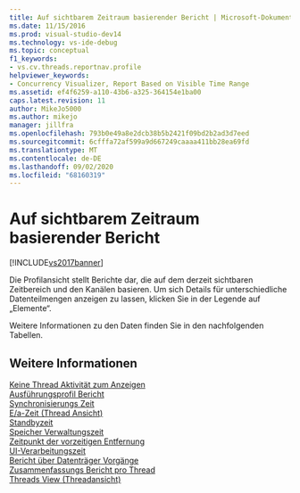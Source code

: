 ```yaml
---
title: Auf sichtbarem Zeitraum basierender Bericht | Microsoft-Dokumentation
ms.date: 11/15/2016
ms.prod: visual-studio-dev14
ms.technology: vs-ide-debug
ms.topic: conceptual
f1_keywords:
- vs.cv.threads.reportnav.profile
helpviewer_keywords:
- Concurrency Visualizer, Report Based on Visible Time Range
ms.assetid: ef4f6259-a110-43b6-a325-364154e1ba00
caps.latest.revision: 11
author: MikeJo5000
ms.author: mikejo
manager: jillfra
ms.openlocfilehash: 793b0e49a8e2dcb38b5b2421f09bd2b2ad3d7eed
ms.sourcegitcommit: 6cfffa72af599a9d667249caaaa411bb28ea69fd
ms.translationtype: MT
ms.contentlocale: de-DE
ms.lasthandoff: 09/02/2020
ms.locfileid: "68160319"
---
```

# <a name="report-based-on-visible-time-range"></a>Auf sichtbarem Zeitraum basierender Bericht
[!INCLUDE[vs2017banner](../includes/vs2017banner.md)]

Die Profilansicht stellt Berichte dar, die auf dem derzeit sichtbaren Zeitbereich und den Kanälen basieren. Um sich Details für unterschiedliche Datenteilmengen anzeigen zu lassen, klicken Sie in der Legende auf „Elemente“.  
  
 Weitere Informationen zu den Daten finden Sie in den nachfolgenden Tabellen.  
  
## <a name="see-also"></a>Weitere Informationen  
 [Keine Thread Aktivität zum Anzeigen](../profiling/no-thread-activity-to-show-threads-view.md)   
 [Ausführungsprofil Bericht](../profiling/execution-profile-report.md)   
 [Synchronisierungs Zeit](../profiling/synchronization-time.md)   
 [E/a-Zeit (Thread Ansicht)](../profiling/i-o-time-threads-view.md)   
 [Standbyzeit](../profiling/sleep-time.md)   
 [Speicher Verwaltungszeit](../profiling/memory-management-time.md)   
 [Zeitpunkt der vorzeitigen Entfernung](../profiling/preemption-time.md)   
 [UI-Verarbeitungszeit](../profiling/ui-processing-time.md)   
 [Bericht über Datenträger Vorgänge](../profiling/disk-operations-report-threads-view.md)   
 [Zusammenfassungs Bericht pro Thread](../profiling/per-thread-summary-report.md)   
 [Threads View (Threadansicht)](../profiling/threads-view-parallel-performance.md)
